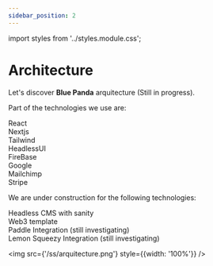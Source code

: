 ```yaml
---
sidebar_position: 2
---
```


import styles from '../styles.module.css';

# Architecture 

Let's discover **Blue Panda** arquitecture (Still in progress).

Part of the technologies we use are:

<div>
    <div className={styles.circle}></div> React 
</div>
<div>
    <div className={styles.circle}></div> Nextjs 
</div>
<div>
    <div className={styles.circle}></div> Tailwind 
</div>
<div>
    <div className={styles.circle}></div> HeadlessUI 
</div>
<div>
    <div className={styles.circle}></div> FireBase 
</div>
<div>
    <div className={styles.circle}></div> Google 
</div>
<div>
    <div className={styles.circle}></div> Mailchimp 
</div>
<div>
    <div className={styles.circle}></div> Stripe
</div>

<div style={{marginBottom: '1rem'}}></div>

We are under construction for the following technologies:
<div>
    <div className={styles.circle}></div> Headless CMS with sanity
</div>
<div>
    <div className={styles.circle}></div> Web3 template
</div>
<div>
    <div className={styles.circle}></div> Paddle Integration (still investigating)
</div>
<div>
    <div className={styles.circle}></div> Lemon Squeezy Integration (still investigating)
</div>

<div style={{marginBottom: '1rem'}}></div>

<img src={'/ss/arquitecture.png'} style={{width: '100%'}} />
